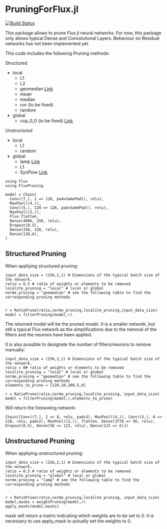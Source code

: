 # PruningForFlux.jl

[![Build Status](https://github.com/EBothereau/FluxPruning/actions/workflows/CI.yml/badge.svg?branch=main)](https://github.com/EBothereau/FluxPruning/actions/workflows/CI.yml?query=branch%3Amain)

This package allows to prune Flux.jl neural networks. 
For now, this package only allows typical Dense and Convolutional Layers. Behaviour on Residual networks has not been implemented yet. 

This code includes the following Pruning methods: 


Structured

- local
  - L1
  - L2
  - geomedian [Link](https://arxiv.org/abs/1811.00250)
  - mean
  - median
  - cor (to be fixed)
  - random
- global
  - cop_0_0 (to be fixed) [Link](https://arxiv.org/abs/1906.10337)

Unstructured

- local
  - L1
  - random 
- global
  - lamp [Link](https://arxiv.org/abs/2010.07611)
  - L1
  - SynFlow [Link](https://arxiv.org/abs/2006.05467)


``` 
using Flux
using FluxPruning

model = Chain(
  Conv((7,), 2 => 128, pad=SamePad(), relu),
  MaxPool((4,)),
  Conv((5,), 128 => 128, pad=SamePad(), relu),
  MaxPool((2,)),
  Flux.flatten,
  Dense(4096, 256, relu), 
  Dropout(0.5),
  Dense(256, 128, relu),
  Dense(128,6),
)
```

## Structured Pruning
When appliying structured pruning: 
```
input_data_size = (256,2,1) # Dimensions of the typical batch size of the network.
ratio = 0.5 # ratio of weights or elements to be removed
localite_pruning = "local" # local or global
norme_pruning = "geomedian" # see the following table to find the corresponding pruning methods 


r = RatioPrune(ratio,norme_pruning,localite_pruning,input_data_size)
model = filterPruning(model,r)
```

The returned model will be the pruned model. It is a smaller netwotk, but still a typical Flux network as the simplifications due to the removal of the filters and the neurons have been applied. 



It is also possible to designate the number of filters/neurons to remove manually: 

```
input_data_size = (256,2,1) # Dimensions of the typical batch size of the network.
ratio = 0# ratio of weights or elements to be removed
localite_pruning = "local" # local or global
norme_pruning = "geomedian" # see the following table to find the corresponding pruning methods 
elements_to_prune = [120,10,200,5,0]

r = RatioPrune(ratio,norme_pruning,localite_pruning, input_data_size)
model = filterPruning(model,r,elements_to_prune)
```
Will return the folowwing network: 

```
Chain([Conv((7,), 2 => 8, relu, pad=3), MaxPool((4,)), Conv((5,), 8 => 118, relu, pad=2), MaxPool((2,)), flatten, Dense(3776 => 56, relu), Dropout(0.5), Dense(56 => 123, relu), Dense(123 => 6)])

```

## Unstructured Pruning
When appliying unstructured pruning:

```
input_data_size = (256,2,1) # Dimensions of the typical batch size of the network.
ratio = 0.5 # ratio of weights or elements to be removed
localite_pruning = "global" # local or global
norme_pruning = "lamp" # see the following table to find the corresponding pruning methods 


r = RatioPrune(ratio,norme_pruning,localite_pruning, input_data_size)
model,masks = weightPruning(model,r)
apply_masks(model,masks)
```

mask will return a matrix indicating which weights are to be set to 0. It is necessary to use apply_mask to actually set the weights to 0. 




